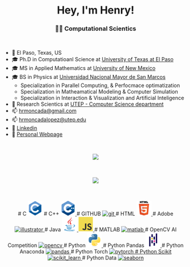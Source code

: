 <h1 align="center">Hey, I'm Henry!</h1>
<h3 align="center">👨‍💻 Computational Scientics</h3>
<br>

- 📍 El Paso, Texas, US
- 🎓 Ph.D in Computatioanl Science at [University of Texas at El Paso](https://www.utep.edu/)
- 🎓 MS in Applied Mathematics at [University of New Mexico](https://www.unm.edu/)
- 🎓 BS in Physics at [Universidad Nacional Mayor de San Marcos](https://unmsm.edu.pe/)
  - Specialization in Parallel Computing, & Perfocmace optimatization
  - Specialization in Matheamatical Modeling  & Computer Simulation
  - Specialization in Interaction & Visualization and Artificial Inteligence
- 💼 Research Scientics at [UTEP - Computer Science department](https://www.utep.edu/cs/)
- 📫 [hrmoncada@gmail.com](mailto:hrmoncada@gmail.com)
- 📫 [hrmoncadalopez@utep.edu](mailto:hrmoncadalopez@utep.edu)
- 👥 [Linkedin](https://www.linkedin.com/in/henry-r-moncada-32412331/)
- 👥 [Personal Webpage](http://utminers.utep.edu/hrmoncadalopez/)

<br>
<p align="center"><img src="https://github-readme-streak-stats.herokuapp.com?user=hrmoncada&theme=gruvbox-duo&hide_border=true&border_radius=0"/></p>
<br>
<p align="center"><img src="https://github-readme-stats.vercel.app/api/top-langs/?username=hrmoncada&theme=gruvbox&&layout=compact&hide_border=true&bg_color=00000000"/></p>
<br>

<p align="center"> 
# C
<a href="https://www.cprogramming.com/" target="_blank" rel="noreferrer"> <img src="https://raw.githubusercontent.com/devicons/devicon/master/icons/c/c-original.svg" alt="c" width="40" height="40"/></a> 
# C++
<a href="https://www.w3schools.com/cpp/" target="_blank" rel="noreferrer"> <img src="https://raw.githubusercontent.com/devicons/devicon/master/icons/cplusplus/cplusplus-original.svg" alt="cplusplus" width="40" height="40"/> </a>
# GITHUB
<a href="https://git-scm.com/" target="_blank" rel="noreferrer"> <img src="https://www.vectorlogo.zone/logos/git-scm/git-scm-icon.svg" alt="git" width="40" height="40"/> </a> 
# HTML
<a href="https://www.w3.org/html/" target="_blank" rel="noreferrer"> <img src="https://raw.githubusercontent.com/devicons/devicon/master/icons/html5/html5-original-wordmark.svg" alt="html5" width="40" height="40"/> </a> 
# Adobe
<a href="https://www.adobe.com/in/products/illustrator.html" target="_blank" rel="noreferrer"> <img src="https://www.vectorlogo.zone/logos/adobe_illustrator/adobe_illustrator-icon.svg" alt="illustrator" width="40" height="40"/> </a> 
# Java
<a href="https://www.java.com" target="_blank" rel="noreferrer"> <img src="https://raw.githubusercontent.com/devicons/devicon/master/icons/java/java-original.svg" alt="java" width="40" height="40"/> </a> 
<a href="https://developer.mozilla.org/en-US/docs/Web/JavaScript" target="_blank" rel="noreferrer"> <img src="https://raw.githubusercontent.com/devicons/devicon/master/icons/javascript/javascript-original.svg" alt="javascript" width="40" height="40"/> </a> 
# MATLAB
<a href="https://www.mathworks.com/" target="_blank" rel="noreferrer"> <img src="https://upload.wikimedia.org/wikipedia/commons/2/21/Matlab_Logo.png" alt="matlab" width="40" height="40"/> </a> 
# OpenCV AI Competition
<a href="https://opencv.org/" target="_blank" rel="noreferrer"> <img src="https://www.vectorlogo.zone/logos/opencv/opencv-icon.svg" alt="opencv" width="40" height="40"/> </a> 
# Python 
<a href="https://www.python.org" target="_blank" rel="noreferrer"> <img src="https://raw.githubusercontent.com/devicons/devicon/master/icons/python/python-original.svg" alt="python" width="40" height="40"/> </a>
# Python Pandas
<a href="https://pandas.pydata.org/" target="_blank" rel="noreferrer"> <img src="https://raw.githubusercontent.com/devicons/devicon/2ae2a900d2f041da66e950e4d48052658d850630/icons/pandas/pandas-original.svg" alt="pandas" width="40" height="40"/> </a>
# Python Anaconda
<a href="https://www.anaconda.com/" target="_blank" rel="noreferrer"> <img src="https://raw.githubusercontent.com/kalefranz/conda-packages/master/anaconda-latest/anaconda.ico" alt="pandas" width="40" height="40"/> </a>
# Python Torch
<a href="https://pytorch.org/" target="_blank" rel="noreferrer"> <img src="https://www.vectorlogo.zone/logos/pytorch/pytorch-icon.svg" alt="pytorch" width="40" height="40"/> 
# Python Scikit
</a> <a href="https://scikit-learn.org/" target="_blank" rel="noreferrer"> <img src="https://upload.wikimedia.org/wikipedia/commons/0/05/Scikit_learn_logo_small.svg" alt="scikit_learn" width="40" height="40"/> </a> 
# Python Data
<a href="https://seaborn.pydata.org/" target="_blank" rel="noreferrer"> <img src="https://seaborn.pydata.org/_images/logo-mark-lightbg.svg" alt="seaborn" width="40" height="40"/> </a> 
</p>
